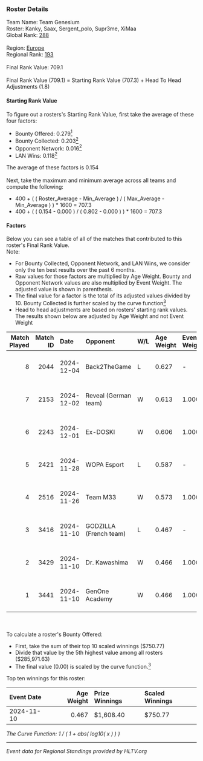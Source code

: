 ### Roster Details<br />
Team Name: Team Genesium<br />
Roster: Kanky, Saax, Sergent_polo, Supr3me, XiMaa<br />
Global Rank: [288](../../standings_global_2025_02_28.md)<br />
<br />
Region: [Europe]( ../../standings_europe_2025_02_28.md)<br />
Regional Rank: [193]( ../../standings_europe_2025_02_28.md)<br />
<br />
Final Rank Value:  709.1<br />
<br />
Final Rank Value (709.1) = Starting Rank Value (707.3) + Head To Head Adjustments (1.8)<br />

#### Starting Rank Value<br />
To figure out a rosters's Starting Rank Value, first take the average of these four factors:<br />
- Bounty Offered: 0.279[<sup>1</sup>](#table2)
- Bounty Collected: 0.203[<sup>2</sup>](#table1)
- Opponent Network: 0.016[<sup>2</sup>](#table1)
- LAN Wins: 0.118[<sup>2</sup>](#table1)

The average of these factors is 0.154<br />
<br />
Next, take the maximum and minimum average across all teams and compute the following:<br />
- 400 + ( ( Roster_Average - Min_Average ) / ( Max_Average - Min_Average ) ) * 1600 = 707.3
- 400 + ( ( 0.154 - 0.000 ) / ( 0.802 - 0.000 ) ) * 1600 = 707.3


#### Factors<br />
Below you can see a table of all of the matches that contributed to this roster's Final Rank Value.<br />
Note:<br />

- For Bounty Collected, Opponent Network, and LAN Wins, we consider only the ten best results over the past 6 months.
- Raw values for those factors are multiplied by Age Weight. Bounty and Opponent Network values are also multiplied by Event Weight. The adjusted value is shown in parenthesis.
- The final value for a factor is the total of its adjusted values divided by 10. Bounty Collected is further scaled by the curve function[<sup>3</sup>](#curveFunction)
- Head to head adjustments are based on rosters' starting rank values. The results shown below are adjusted by Age Weight and not Event Weight
<span id="table1"></span><br />


| Match Played | Match ID | Date       | Opponent               | W/L | Age Weight | Event Weight | Bounty Collected | Opponent Network | LAN Wins  | H2H Adj. | Roster                                    |
| -: | -: | :- | :- | :- | :- | :- | :- | :- | :- | -: | :- |
|            8 |     2044 | 2024-12-04 | Back2TheGame           | L   | 0.627      | -            | -                | -                | -         |    -8.52 | Kanky, Saax, Sergent_polo, Supr3me, XiMaa |
|            7 |     2153 | 2024-12-02 | Reveal (German team)   | W   | 0.613      | 1.000        | 0.001 (0.001)    | 0.209 (0.128)    | 0 (0.000) |     9.18 | Kanky, Saax, Sergent_polo, Supr3me, XiMaa |
|            6 |     2243 | 2024-12-01 | Ex-DOSKI               | W   | 0.606      | 1.000        | 0.000 (0.000)    | 0.021 (0.013)    | 0 (0.000) |     2.81 | Kanky, Saax, Sergent_polo, Supr3me, XiMaa |
|            5 |     2421 | 2024-11-28 | WOPA Esport            | L   | 0.587      | -            | -                | -                | -         |    -3.08 | Kanky, Saax, Sergent_polo, Supr3me, XiMaa |
|            4 |     2516 | 2024-11-26 | Team M33               | W   | 0.573      | 1.000        | 0.000 (0.000)    | 0.030 (0.017)    | 0 (0.000) |     2.67 | Kanky, Saax, Sergent_polo, Supr3me, XiMaa |
|            3 |     3416 | 2024-11-10 | GODZILLA (French team) | L   | 0.467      | -            | -                | -                | -         |    -7.18 | Kanky, Saax, Sergent_polo, Supr3me, XiMaa |
|            2 |     3429 | 2024-11-10 | Dr. Kawashima          | W   | 0.466      | 1.000        | 0.001 (0.000)    | 0.000 (0.000)    | 1 (0.466) |     3.73 | Kanky, Saax, Sergent_polo, Supr3me, XiMaa |
|            1 |     3441 | 2024-11-10 | GenOne Academy         | W   | 0.466      | 1.000        | 0.000 (0.000)    | 0.000 (0.000)    | 1 (0.466) |     2.21 | Kanky, Saax, Sergent_polo, Supr3me, XiMaa |

<br />
<span id="table2"></span><br />
To calculate a roster's Bounty Offered:<br />

- First, take the sum of their top 10 scaled winnings ($750.77)
- Divide that value by the 5th highest value among all rosters ($285,971.63)
- The final value (0.00) is scaled by the curve function.[<sup>3</sup>](#curveFunction)

Top ten winnings for this roster:<br />

| Event Date | Age Weight | Prize Winnings | Scaled Winnings |
| :- | -: | :- | :- |
| 2024-11-10 |      0.467 | $1,608.40      | $750.77         |


<span id="curveFunction"></span>_The Curve Function: 1 / ( 1 + abs( log10( x ) ) )_<br />

---
_Event data for Regional Standings provided by HLTV.org_<br />
